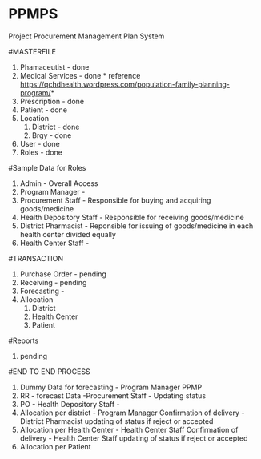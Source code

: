 # PPMPS
Project Procurement Management Plan System

#MASTERFILE
1. Phamaceutist - done
2. Medical Services - done * reference https://qchdhealth.wordpress.com/population-family-planning-program/*
3. Prescription - done
4. Patient - done
5. Location
    1. District - done
    2. Brgy - done
6. User - done
7. Roles - done



#Sample Data for Roles
1.  Admin                    - Overall Access
2.  Program Manager          - 
3.  Procurement Staff        - Responsible for buying and acquiring goods/medicine
4.  Health Depository Staff  - Responsible for receiving goods/medicine
5.  District Pharmacist      - Reponsible for issuing of goods/medicine in each health center divided equally
6.  Health Center Staff      -

#TRANSACTION
1. Purchase Order - pending
2. Receiving - pending
3. Forecasting - 
4. Allocation
	1. District
	2. Health Center
	3. Patient

#Reports
1. pending


#END TO END PROCESS
1. Dummy Data for forecasting - Program Manager PPMP
2. RR - forecast Data -Procurement Staff -  Updating status 
3. PO - Health Depository Staff - 
4. Allocation per district - Program Manager
	Confirmation of delivery  - District Pharmacist updating of status if reject or accepted
5. Allocation per Health Center - Health Center Staff
	Confirmation of delivery  - Health Center Staff updating of status if reject or accepted
6. Allocation per Patient



